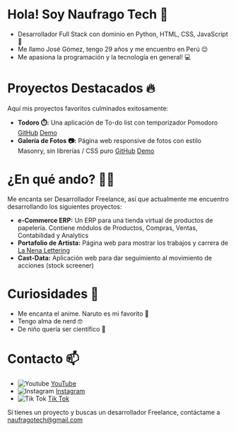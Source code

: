 # Hola! Soy Naufrago Tech 👋 

* Desarrollador Full Stack con dominio en Python, HTML, CSS, JavaScript 💯
* Me llamo José Gómez, tengo 29 años y me encuentro en Perú 😌
* Me apasiona la programación y la tecnología en general! 💻

# Proyectos Destacados 🔥
Aquí mis proyectos favoritos culminados exitosamente:
* **Todoro ⏱️:** Una aplicación de To-do list con temporizador Pomodoro [GitHub](https://github.com/naufragotech/Todoro) [Demo](https://naufragotech.github.io/Todoro/)
* **Galería de Fotos 📷:** Página web responsive de fotos con estilo Masonry, sin librerías / CSS puro [GitHub](https://github.com/naufragotech/photo_gallery) [Demo](https://naufragotech.github.io/photo_gallery/)


# ¿En qué ando? 👨‍💻
Me encanta ser Desarrollador Freelance, así que actualmente me encuentro desarrollando los siguientes proyectos:
* **e-Commerce ERP:** Un ERP para una tienda virtual de productos de papelería. Contiene módulos de Productos, Compras, Ventas, Contabilidad y Analytics
* **Portafolio de Artista:** Página web para mostrar los trabajos y carrera de [La Nena Lettering](https://www.instagram.com/lanena.lettering)
* **Cast-Data:** Aplicación web para dar seguimiento al movimiento de acciones (stock screener)


# Curiosidades 🦝
* Me encanta el anime. Naruto es mi favorito 🥷
* Tengo alma de nerd 🤓
* De niño quería ser científico 🔬


# Contacto 📫
* ![Youtube](https://github.com/naufragotech/naufragotech/assets/136128156/f9f95b44-169a-41c6-b0a5-e508fb9951cb) [YouTube](https://www.youtube.com/@naufragotech)
* ![Instagram](https://github.com/naufragotech/naufragotech/assets/136128156/8c178066-9541-4ea6-9482-1eeafb20b7bc) [Instagram](https://www.instagram.com/naufragotech)
* ![Tik Tok](https://github.com/naufragotech/naufragotech/assets/136128156/12d0513c-32ae-43da-852e-d5fb51fc476a) [Tik Tok](https://www.tiktok.com/@naufragotech)

Si tienes un proyecto y buscas un desarrollador Freelance, contáctame a [naufragotech@gmail.com](mailto:naufragotech@gmail.com)
